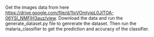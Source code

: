 Get the images data from here https://drive.google.com/file/d/1lxVOmIyjpL0JITOA-06YSI_NMFIH3auz/view. Download the data and run the generate_dataset.py file to genrerate the dataset.
Then run the malaria_classifier to get the prediction and accuracy of the classifier.
